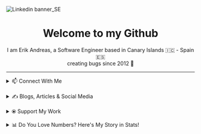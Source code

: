 ![Linkedin banner_SE](https://github.com/user-attachments/assets/a812e449-5ff5-40a9-abf4-5fd0d5b79c99)

<h1 align="center">Welcome to my Github</h1>
<p align="center">
 I am Erik Andreas, a Software Engineer based in Canary Islands 🇮🇨 - Spain 🇪🇸
 <br>
 creating bugs since 2012 🚀
</p>
 

---
<details>
  <summary>📫 Connect With Me</summary>
 <p align="left">
    <a href="https://www.linkedin.com/in/erik-andreas-backend-developer" target="_blank">
        <img src="https://img.shields.io/badge/LinkedIn-0077B5?style=for-the-badge&logo=linkedin&logoColor=white" alt="LinkedIn">
    </a>
    <a href="https://calendly.com/erikandreasdev/30min" target="_blank">
        <img src="https://img.shields.io/badge/Schedule%20Meeting-2088FF?style=for-the-badge&logo=googlemeet&logoColor=white" alt="Schedule Meeting">
    </a>
    <a href="mailto:erik.dvera+info@proton.me" target="_blank">
        <img src="https://img.shields.io/badge/Email-Me-D14836?style=for-the-badge&logo=gmail&logoColor=white" alt="Email">
    </a>
</p>
</details>
<br>
<details>
  <summary>✍️ Blogs, Articles & Social Media</summary>
 <p>Focused on mastering the writing habit in 2024 to pave the way for greater success in 2025. Follow my journey as I share practical insights, creative ideas, and inspiration for fellow writers and creators.</p>

<p align="left">
    <a href="https://substack.com/@erikandreas" target="_blank">
        <img src="https://img.shields.io/badge/Substack-FF6719?style=for-the-badge&logo=substack&logoColor=white" alt="Substack">
    </a>
    <a href="https://x.com/erikandreasdev" target="_blank">
        <img src="https://img.shields.io/badge/X-000000?style=for-the-badge&logo=x&logoColor=white" alt="X">
    </a>
</p>
</details>
<br>
<details>
  <summary>⦿ Support My Work</summary>
 <p>If you enjoy my content and want to support me, feel free to buy me a coffee (or help fund my projects) via PayPal!</p>
<p align="left">
    <a href="https://paypal.me/ebarretodevera?country.x=ES&locale.x=es_ES" target="_blank">
        <img src="https://img.shields.io/badge/PayPal-00457C?style=for-the-badge&logo=paypal&logoColor=white" alt="PayPal Me">
    </a>
</p>
</details>
<br>
<details>
  <summary>📊 Do You Love Numbers? Here's My Story in Stats!</summary>
 
  <!--START_SECTION:waka-->
![Profile Views](http://img.shields.io/badge/Profile%20Views-0-blue)

**🐱 My GitHub Data** 

> 📦 103.3 kB Used in GitHub's Storage 
 > 
> 🏆 34 Contributions in the Year 2025
 > 
> 💼 Opted to Hire
 > 
> 📜 19 Public Repositories 
 > 
> 🔑 14 Private Repositories 
 > 
**I'm an Early 🐤** 

```text
🌞 Morning                18 commits          ████░░░░░░░░░░░░░░░░░░░░░   16.22 % 
🌆 Daytime                43 commits          ██████████░░░░░░░░░░░░░░░   38.74 % 
🌃 Evening                50 commits          ███████████░░░░░░░░░░░░░░   45.05 % 
🌙 Night                  0 commits           ░░░░░░░░░░░░░░░░░░░░░░░░░   00.00 % 
```
📅 **I'm Most Productive on Thursday** 

```text
Monday                   15 commits          ███░░░░░░░░░░░░░░░░░░░░░░   13.51 % 
Tuesday                  19 commits          ████░░░░░░░░░░░░░░░░░░░░░   17.12 % 
Wednesday                22 commits          █████░░░░░░░░░░░░░░░░░░░░   19.82 % 
Thursday                 27 commits          ██████░░░░░░░░░░░░░░░░░░░   24.32 % 
Friday                   23 commits          █████░░░░░░░░░░░░░░░░░░░░   20.72 % 
Saturday                 4 commits           █░░░░░░░░░░░░░░░░░░░░░░░░   03.60 % 
Sunday                   1 commits           ░░░░░░░░░░░░░░░░░░░░░░░░░   00.90 % 
```


📊 **This Week I Spent My Time On** 

```text
🕑︎ Time Zone: Atlantic/Canary

💬 Programming Languages: 
No Activity Tracked This Week

🔥 Editors: 
No Activity Tracked This Week

🐱‍💻 Projects: 
No Activity Tracked This Week

💻 Operating System: 
No Activity Tracked This Week
```

**I Mostly Code in Java** 

```text
Java                     14 repos            █████████████░░░░░░░░░░░░   51.85 % 
HTML                     9 repos             ████████░░░░░░░░░░░░░░░░░   33.33 % 
Rust                     1 repo              █░░░░░░░░░░░░░░░░░░░░░░░░   03.70 % 
Go                       1 repo              █░░░░░░░░░░░░░░░░░░░░░░░░   03.70 % 
Shell                    1 repo              █░░░░░░░░░░░░░░░░░░░░░░░░   03.70 % 
```



**Timeline**

![Lines of Code chart](https://raw.githubusercontent.com/erikandreasdev/erikandreasdev/main/assets/bar_graph.png)


 Last Updated on 09/09/2025 18:44:54 UTC
<!--END_SECTION:waka-->
</details>
